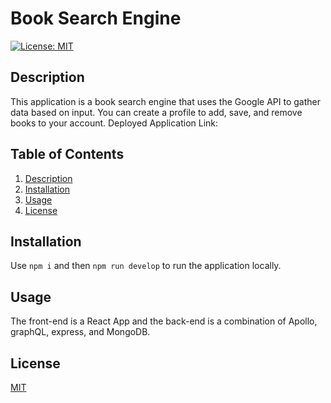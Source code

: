 # Book Search Engine
  [![License: MIT](https://img.shields.io/badge/License-MIT-yellow.svg)](https://opensource.org/licenses/MIT)
  ## Description
  This application is a book search engine that uses the Google API to gather data based on input. You can create a profile to add, save, and remove books to your account. Deployed Application Link: 
  ## Table of Contents
  1. [Description](#description)
  2. [Installation](#installation)
  3. [Usage](#usage)
  4. [License](#license)
  ## Installation
  Use ```npm i``` and then ```npm run develop``` to run the application locally.
  ## Usage
  The front-end is a React App and the back-end is a combination of Apollo, graphQL, express, and MongoDB.
  ## License
  [MIT](https://choosealicense.com/licenses/mit/)